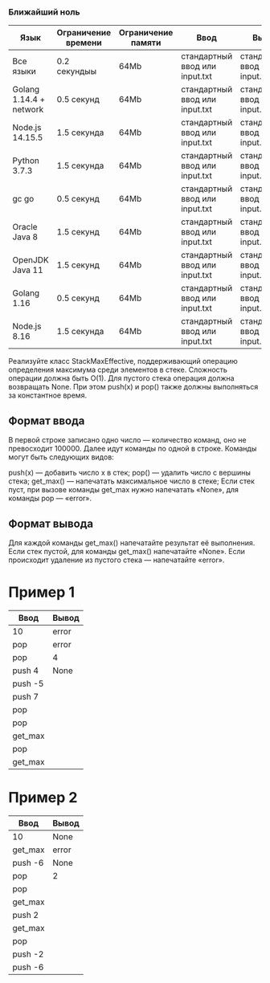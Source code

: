 ### Ближайший ноль

Язык  | Ограничение времени | Ограничение памяти | Ввод | Вывод
------------ | ------------- | ------------- | ------------- | -------------
Все языки | 0.2 секундыы | 64Mb | стандартный ввод или input.txt | стандартный ввод или input.txt
Golang 1.14.4 + network | 0.5 секунд | 64Mb | стандартный ввод или input.txt | стандартный ввод или input.txt
Node.js 14.15.5 | 1.5 секунда| 64Mb | стандартный ввод или input.txt | стандартный ввод или input.txt
Python 3.7.3 | 1.5 секунда| 64Mb | стандартный ввод или input.txt | стандартный ввод или input.txt
gc go | 0.5 секунд | 64Mb | стандартный ввод или input.txt | стандартный ввод или input.txt
Oracle Java 8 | 1.5 секунд | 64Mb | стандартный ввод или input.txt | стандартный ввод или input.txt
OpenJDK Java 11 | 1.5 секунд | 64Mb | стандартный ввод или input.txt | стандартный ввод или input.txt
Golang 1.16 | 0.5 секунд | 64Mb | стандартный ввод или input.txt | стандартный ввод или input.txt
Node.js 8.16 | 1.5 секунда | 64Mb | стандартный ввод или input.txt | стандартный ввод или input.txt


Реализуйте класс StackMaxEffective, поддерживающий операцию определения максимума среди элементов в стеке. Сложность операции должна быть O(1). Для пустого стека операция должна возвращать None. При этом push(x) и pop() также должны выполняться за константное время.

## Формат ввода
В первой строке записано одно число — количество команд, оно не превосходит 100000. Далее идут команды по одной в строке. Команды могут быть следующих видов:

push(x) — добавить число x в стек;
pop() — удалить число с вершины стека;
get_max() — напечатать максимальное число в стеке;
Если стек пуст, при вызове команды get_max нужно напечатать «None», для команды pop — «error».

## Формат вывода
Для каждой команды get_max() напечатайте результат её выполнения. Если стек пустой, для команды get_max() напечатайте «None». Если происходит удаление из пустого стека — напечатайте «error».

# Пример 1
Ввод | Вывод
------------ | -------------
10 | error
pop | error
pop | 4
push 4 | None
push -5 | 
push 7 | 
pop | 
pop | 
get_max | 
pop | 
get_max | 

# Пример 2
Ввод | Вывод
------------ | -------------
10 | None
get_max | error
push -6 | None
pop | 2
pop | 
get_max | 
push 2 | 
get_max | 
pop | 
push -2 | 
push -6 | 

